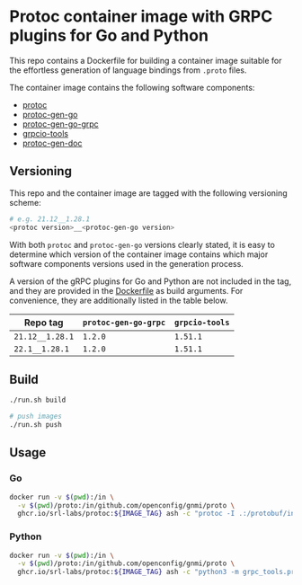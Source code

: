 # Protoc container image with GRPC plugins for Go and Python

This repo contains a Dockerfile for building a container image suitable for the effortless generation of language bindings from `.proto` files.

The container image contains the following software components:

* [protoc](https://github.com/protocolbuffers/protobuf)
* [protoc-gen-go](https://github.com/protocolbuffers/protobuf-go)
* [protoc-gen-go-grpc](https://github.com/protocolbuffers/protobuf-go)
* [grpcio-tools](https://pypi.org/project/grpcio-tools/)
* [protoc-gen-doc](https://github.com/pseudomuto/protoc-gen-doc)

## Versioning

This repo and the container image are tagged with the following versioning scheme:

```bash
# e.g. 21.12__1.28.1
<protoc version>__<protoc-gen-go version>
```

With both `protoc` and `protoc-gen-go` versions clearly stated, it is easy to determine which version of the container image contains which major software components versions used in the generation process.

A version of the gRPC plugins for Go and Python are not included in the tag, and they are provided in the [Dockerfile](Dockerfile) as build arguments. For convenience, they are additionally listed in the table below.

| Repo tag        | `protoc-gen-go-grpc` | `grpcio-tools` |
| --------------- | -------------------- | -------------- |
| `21.12__1.28.1` | `1.2.0`              | `1.51.1`       |
| `22.1__1.28.1`  | `1.2.0`              | `1.51.1`       |

## Build

```bash
./run.sh build
```

```bash
# push images
./run.sh push
```

## Usage

### Go

```bash
docker run -v $(pwd):/in \
  -v $(pwd)/proto:/in/github.com/openconfig/gnmi/proto \
  ghcr.io/srl-labs/protoc:${IMAGE_TAG} ash -c "protoc -I .:/protobuf/include --go_out=. --go_opt=paths=source_relative --go-grpc_out=. --go-grpc_opt=paths=source_relative,require_unimplemented_servers=false proto/gnmi/gnmi.proto"
```

### Python

```bash
docker run -v $(pwd):/in \
  -v $(pwd)/proto:/in/github.com/openconfig/gnmi/proto \
  ghcr.io/srl-labs/protoc:${IMAGE_TAG} ash -c "python3 -m grpc_tools.protoc -I ".:/protobuf/include" --python_out=. --grpc_python_out=. proto/gnmi/gnmi.proto"
```
